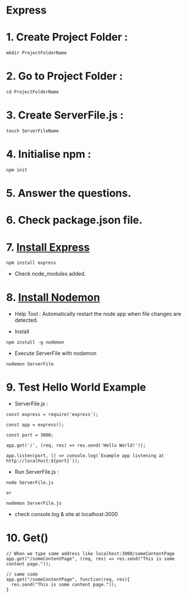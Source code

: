 # Express

# 1. Create Project Folder :
  ```
  mkdir ProjectFolderName
  ```

# 2. Go to Project Folder :
  ```
  cd ProjectFolderName
  ```
  
# 3. Create ServerFile.js : 
  ```
  touch ServerFileName
  ```
  
# 4. Initialise npm :
  ```
  npm init
  ```
  
# 5. Answer the questions.

# 6. Check package.json file.

# 7. [Install Express](https://expressjs.com/ko/starter/installing.html)
  ```
  npm install express
  ```
  - Check node_modules added.
  
# 8. [Install Nodemon](https://www.npmjs.com/package/nodemon)
  - Help Tool : Automatically restart the node app when file changes are detected.
  
  - Install
  ```
  npm install -g nodemon
  ```
  
  - Execute ServerFile with nodemon
  ```
  nodemon ServerFile
  ```

# 9. Test Hello World Example

  - ServerFile.js :
  ```
  const express = require('express');
  
  const app = express();
  
  const port = 3000;
  
  app.get('/', (req, res) => res.send('Hello World!'));

  app.listen(port, () => console.log(`Example app listening at http://localhost:${port}`));
  
  ```
  
  - Run ServerFile.js : 
  ```
  node ServerFile.js
  
  or
  
  nodemon ServerFile.js
  ```
  
  - check console.log & site at localhost:3000

# 10. Get()
  ```
  // When we type some address like localhost:3000/someContentPage
  app.get("/someContentPage", (req, res) => res.send("This is some content page."));
  
  // same code
  app.get("/someContentPage", function(req, res){
    res.send("This is some content page."));
  }
  ```
